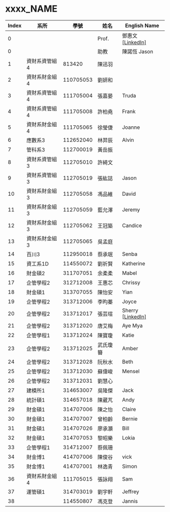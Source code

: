 # xxxx_NAME


| Index | 系所         | 學號       | 姓名   | English Name |
|-------|--------------|------------|--------|--------------|
|0 |  | | Prof. |鄧惠文 [[LinkedIn]](https://www.linkedin.com/in/huei-wen-teng-06a76b7b/)| 
| 0     |              |            | 助教   | 陳諾恆 Jason |
| 1     | 資財系資管組4 | 813420     | 陳迅羽 |              |
| 2     | 資財系財金組4 | 110705053  | 劉妍和 |              |
| 3     | 資財系資管組4 | 111705004  | 張嘉晏 | Truda        |
| 4     | 資財系資管組4 | 111705008  | 許柏堯 | Frank        |
| 5     | 資財系財金組4 | 111705065  | 徐瑩倢 | Joanne       |
| 6     | 應數系3      | 112652040  | 林羿辰 | Alvin        |
| 7     | 管科系3      | 112700019  | 黃岳振 |              |
| 8     | 資財系資管組3 | 112705010  | 許綺文 |              |
| 9     | 資財系資管組3 | 112705019  | 張紘誌 | Jason        |
| 10    | 資財系財金組3 | 112705058  | 馮品維 | David        |
| 11    | 資財系財金組3 | 112705059  | 藍允澤 | Jeremy       |
| 12    | 資財系財金組3 | 112705062  | 王冠築 | Candice      |
| 13    | 資財系財金組3 | 112705065  | 吳孟庭 |              |
| 14    | 百川3        | 112950018  | 蔡承珉 | Senba        |
| 15    | 資工系1D     | 114550072  | 劉祈賢 | Katherine    |
| 16    | 財金碩2      | 311707051  | 余柔柔 | Mabel        |
| 17    | 企管學程2    | 312712008  | 王惠芯 | Chrissy      |
| 18    | 財金碩1      | 313707055  | 陳怡安 | Yian         |
| 19    | 企管學程2    | 313712006  | 李昀蓁 | Joyce        |
| 20    | 企管學程2    | 313712017  | 張芸瑄 | Sherry [[LinkedIn]](https://www.linkedin.com/in/sherry-chang8865/)   |
| 21    | 企管學程2    | 313712020  | 唐艾梅 | Aye Mya      |
| 22    | 企管學程1    | 313712024  | 陳寶瓊 | Katie        |
| 23    | 企管學程2    | 313712025  | 武氏瓊簪 | Amber      |
| 24    | 企管學程2    | 313712028  | 阮秋水 | Beth         |
| 25    | 企管學程2    | 313712030  | 蘇偉峻 | Mensel       |
| 26    | 企管學程2    | 313712031  | 劉慧心 |              |
| 27    | 建模所1      | 314653007  | 吳隆傑 | Jack         |
| 28    | 統計碩1      | 314657018  | 陳葳芃 | Andy         |
| 29    | 財金碩1      | 314707006  | 陳之怡 | Claire       |
| 30    | 財金碩1      | 314707007  | 曾柏齡 | Bernie       |
| 31    | 財金碩1      | 314707026  | 廖承灝 | Bill         |
| 32    | 財金碩1      | 314707053  | 黎昭樂 | Lokia        |
| 33    | 企管學程1    | 314712007  | 蔡佩珊 |              |
| 34    | 財金博1      | 414707006  | 陳俊谷 | vick         |
| 35    | 財金博1      | 414707001  | 林逸青 | Simon        |
| 36    | 資財系財金組4 | 111705015  | 張詠翔 | Sam          |
| 37    | 運管碩1      | 314703019  | 劉宇軒 | Jeffrey      |
| 38    |              | 114550807  | 馮克登 | Jannis       |



